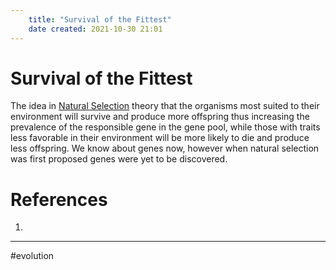 ```yaml
---
	title: "Survival of the Fittest"
	date created: 2021-10-30 21:01
---
```

# Survival of the Fittest

The idea in [Natural Selection](Natural%20Selection.md) theory that the organisms most suited to their environment will survive and produce more offspring thus increasing the prevalence of the responsible gene in the gene pool, while those with traits less favorable in their environment will be more likely to die and produce less offspring. We know about genes now, however when natural selection was first proposed genes were yet to be discovered. 

# References
1. 

---
#evolution 